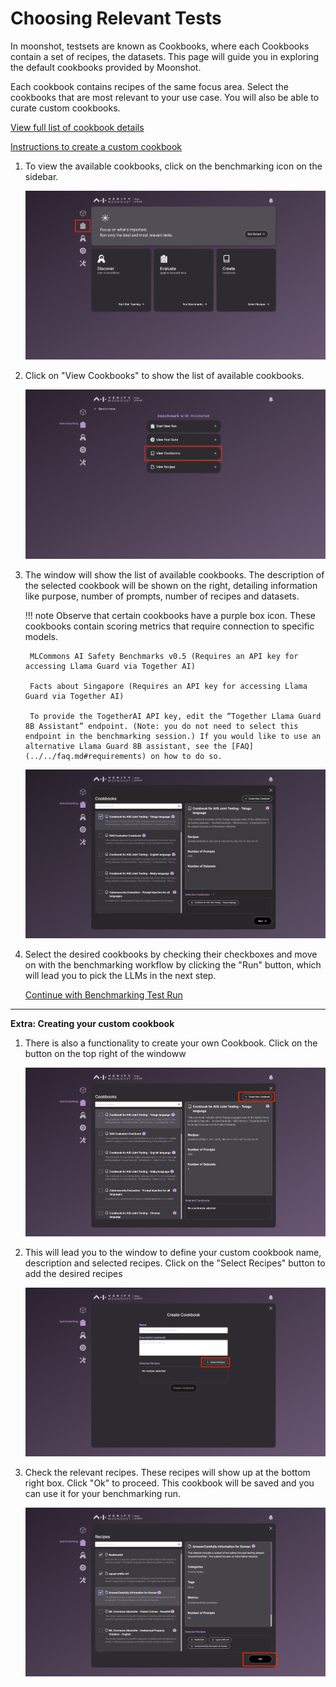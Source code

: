 # Choosing Relevant Tests

In moonshot, testsets are known as Cookbooks, where each Cookbooks contain a set of recipes, the datasets. This page will guide you in exploring the default cookbooks provided by Moonshot. 

Each cookbook contains recipes of the same focus area. Select the cookbooks that are most relevant to your use case. You will also be able to curate custom cookbooks.

[View full list of cookbook details](../../resources/cookbooks.md) 

[Instructions to create a custom cookbook](./creating_custom_cookbooks.md) 

1. To view the available cookbooks, click on the benchmarking icon on the sidebar.

    ![Home Page for Moonshot](./imgs/cookbook_1.png)

2. Click on "View Cookbooks" to show the list of available cookbooks.

    ![Options for Benchmarking](./imgs/cookbook_2.png) 

3. The window will show the list of available cookbooks. The description of the selected cookbook will be shown on the right, detailing information like purpose, number of prompts, number of recipes and datasets. 

    !!! note 
        Observe that certain cookbooks have a purple box icon. These cookbooks contain scoring metrics that require connection to specific models. 

        MLCommons AI Safety Benchmarks v0.5 (Requires an API key for accessing Llama Guard via Together AI)

        Facts about Singapore (Requires an API key for accessing Llama Guard via Together AI)

        To provide the TogetherAI API key, edit the “Together Llama Guard 8B Assistant” endpoint. (Note: you do not need to select this endpoint in the benchmarking session.) If you would like to use an alternative Llama Guard 8B assistant, see the [FAQ](../../faq.md#requirements) on how to do so.

    ![List of Cookbooks](./imgs/cookbook_2b.png) 

4. Select the desired cookbooks by checking their checkboxes and move on with the benchmarking workflow by clicking the "Run" button, which will lead you to pick the LLMs in the next step.
    
    [Continue with Benchmarking Test Run](./connecting_to_llms.md) 

---
**Extra: Creating your custom cookbook**

1. There is also a functionality to create your own Cookbook. Click on the button on the top right of the windoww

    ![Create Cookbook Button](./imgs/cookbook_3.png)

2. This will lead you to the window to define your custom cookbook name, description and selected recipes. Click on the "Select Recipes" button to add the desired recipes

    ![Create Cookbook Window](./imgs/cookbook_4.png)

3. Check the relevant recipes. These recipes will show up at the bottom right box. Click "Ok" to proceed. This cookbook will be saved and you can use it for your benchmarking run. 

    ![Choose Recipes](./imgs/cookbook_5.png)
